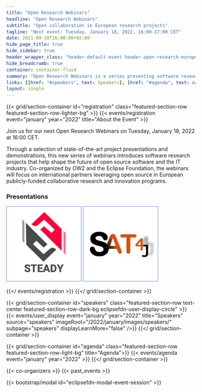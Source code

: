 ```yaml
---
title: "Open Research Webinars"
headline: "Open Research Webinars"
subtitle: "Open collaboration in European research projects"
tagline: "Next event: Tuesday, January 18, 2022, 16:00-17:00 CET"
date: 2021-09-28T16:00:00+02:00
hide_page_title: true
hide_sidebar: true
header_wrapper_class: "header-default-event header-open-research-europe-event"
hide_breadcrumb: true
container: container-fluid
summary: "Open Research Webinars is a series presenting software research projects that are helping to shape the future of open source software and the IT industry. Co-organized by OW2 and the Eclipse Foundation, the webinars will focus on international partners leveraging open source in European publicly-funded collaborative research and innovation programs."
links: [[href: "#speakers", text: Speakers], [href: "#agenda", text: Agenda], [href: "https://www.eventbrite.fr/e/open-research-webinar-january-18-tickets-220695956547", text: Register]]
layout: single
---
```


{{< grid/section-container id="registration" class="featured-section-row featured-section-row-lighter-bg" >}}
   {{< events/registration event="january" year="2022" title="About the Event" >}} 

Join us for our next Open Research Webinars on Tuesday, January 18, 2022 at 16:00 CET. 

Through a selection of state-of-the-art project presentations and demonstrations, this new series of webinars introduces software research projects that help shape the future of open source software and the IT industry. Co-organized by OW2 and the Eclipse Foundation, the webinars will focus on international partners leveraging open source in European publicly-funded collaborative research and innovation programs.

### Presentations   
[![Eclipse STEADY](images/steady.png)](https://eclipse.org/steady) [![Sat4J](images/sat4j.png)](https://www.sat4j.org/)

   {{</ events/registration >}}
{{</ grid/section-container >}}

{{< grid/section-container id="speakers" class="featured-section-row text-center featured-section-row-dark-bg eclipsefdn-user-display-circle" >}}
  {{< events/user_display event="january" year="2022" title="Speakers" source="speakers" imageRoot="/2022/january/images/speakers/" subpage="speakers" displayLearnMore="false" />}}
{{</ grid/section-container >}}

{{< grid/section-container id="agenda" class="featured-section-row featured-section-row-light-bg" title="Agenda">}}
  {{< events/agenda event="january" year="2022" >}}
{{</ grid/section-container >}}

{{< co-organizers >}}
{{< past_events >}}

{{< bootstrap/modal id="eclipsefdn-modal-event-session" >}}